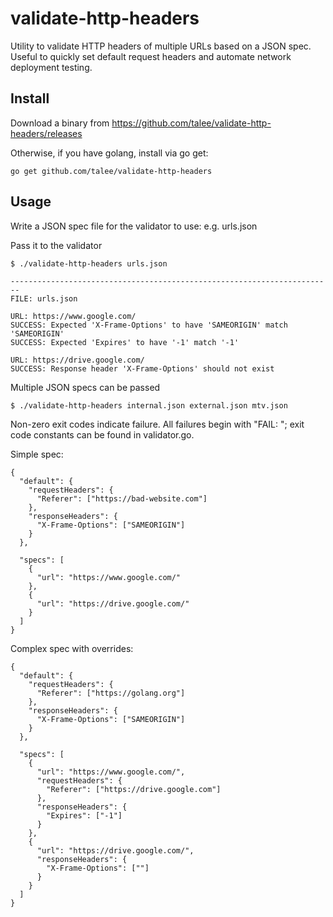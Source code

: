 # validate-http-headers
Utility to validate HTTP headers of multiple URLs based on a JSON spec. Useful
to quickly set default request headers and automate network deployment testing.

## Install

Download a binary from https://github.com/talee/validate-http-headers/releases

Otherwise, if you have golang, install via go get:

	go get github.com/talee/validate-http-headers

## Usage

Write a JSON spec file for the validator to use: e.g. urls.json

Pass it to the validator

	$ ./validate-http-headers urls.json

    ------------------------------------------------------------------------
    FILE: urls.json
    
    URL: https://www.google.com/
    SUCCESS: Expected 'X-Frame-Options' to have 'SAMEORIGIN' match 'SAMEORIGIN'
    SUCCESS: Expected 'Expires' to have '-1' match '-1'
    
    URL: https://drive.google.com/
    SUCCESS: Response header 'X-Frame-Options' should not exist

Multiple JSON specs can be passed

	$ ./validate-http-headers internal.json external.json mtv.json

Non-zero exit codes indicate failure. All failures begin with "FAIL: "; exit
code constants can be found in validator.go.

Simple spec:

    {
      "default": {
        "requestHeaders": {
          "Referer": ["https://bad-website.com"]
        },
        "responseHeaders": {
          "X-Frame-Options": ["SAMEORIGIN"]
        }
      },
    
      "specs": [
        {
          "url": "https://www.google.com/"
        },
        {
          "url": "https://drive.google.com/"
        }
      ]
    }

Complex spec with overrides:

    {
      "default": {
        "requestHeaders": {
          "Referer": ["https://golang.org"]
        },
        "responseHeaders": {
          "X-Frame-Options": ["SAMEORIGIN"]
        }
      },
    
      "specs": [
        {
          "url": "https://www.google.com/",
          "requestHeaders": {
            "Referer": ["https://drive.google.com"]
          },
          "responseHeaders": {
            "Expires": ["-1"]
          }
        },
        {
          "url": "https://drive.google.com/",
          "responseHeaders": {
            "X-Frame-Options": [""]
          }
        }
      ]
    }

